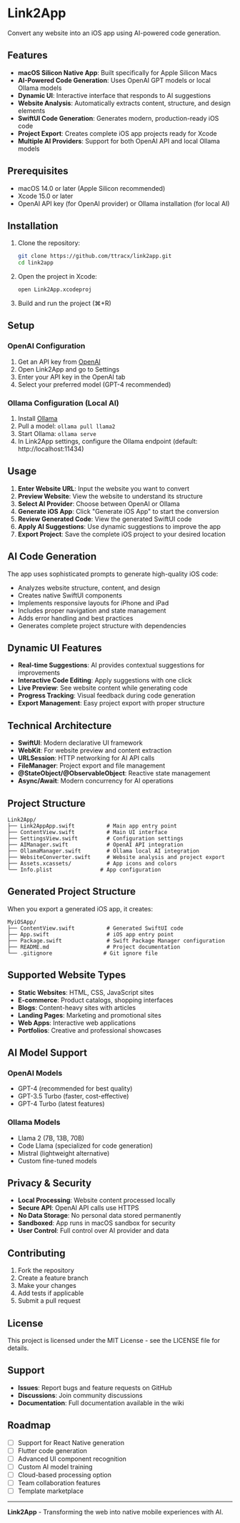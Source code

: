 # Link2App

Convert any website into an iOS app using AI-powered code generation.

## Features

- **macOS Silicon Native App**: Built specifically for Apple Silicon Macs
- **AI-Powered Code Generation**: Uses OpenAI GPT models or local Ollama models
- **Dynamic UI**: Interactive interface that responds to AI suggestions
- **Website Analysis**: Automatically extracts content, structure, and design elements
- **SwiftUI Code Generation**: Generates modern, production-ready iOS code
- **Project Export**: Creates complete iOS app projects ready for Xcode
- **Multiple AI Providers**: Support for both OpenAI API and local Ollama models

## Prerequisites

- macOS 14.0 or later (Apple Silicon recommended)
- Xcode 15.0 or later
- OpenAI API key (for OpenAI provider) or Ollama installation (for local AI)

## Installation

1. Clone the repository:
   ```bash
   git clone https://github.com/ttracx/link2app.git
   cd link2app
   ```

2. Open the project in Xcode:
   ```bash
   open Link2App.xcodeproj
   ```

3. Build and run the project (⌘+R)

## Setup

### OpenAI Configuration
1. Get an API key from [OpenAI](https://platform.openai.com/api-keys)
2. Open Link2App and go to Settings
3. Enter your API key in the OpenAI tab
4. Select your preferred model (GPT-4 recommended)

### Ollama Configuration (Local AI)
1. Install [Ollama](https://ollama.ai)
2. Pull a model: `ollama pull llama2`
3. Start Ollama: `ollama serve`
4. In Link2App settings, configure the Ollama endpoint (default: http://localhost:11434)

## Usage

1. **Enter Website URL**: Input the website you want to convert
2. **Preview Website**: View the website to understand its structure
3. **Select AI Provider**: Choose between OpenAI or Ollama
4. **Generate iOS App**: Click "Generate iOS App" to start the conversion
5. **Review Generated Code**: View the generated SwiftUI code
6. **Apply AI Suggestions**: Use dynamic suggestions to improve the app
7. **Export Project**: Save the complete iOS project to your desired location

## AI Code Generation

The app uses sophisticated prompts to generate high-quality iOS code:

- Analyzes website structure, content, and design
- Creates native SwiftUI components
- Implements responsive layouts for iPhone and iPad
- Includes proper navigation and state management
- Adds error handling and best practices
- Generates complete project structure with dependencies

## Dynamic UI Features

- **Real-time Suggestions**: AI provides contextual suggestions for improvements
- **Interactive Code Editing**: Apply suggestions with one click
- **Live Preview**: See website content while generating code
- **Progress Tracking**: Visual feedback during code generation
- **Export Management**: Easy project export with proper structure

## Technical Architecture

- **SwiftUI**: Modern declarative UI framework
- **WebKit**: For website preview and content extraction
- **URLSession**: HTTP networking for AI API calls
- **FileManager**: Project export and file management
- **@StateObject/@ObservableObject**: Reactive state management
- **Async/Await**: Modern concurrency for AI operations

## Project Structure

```
Link2App/
├── Link2AppApp.swift          # Main app entry point
├── ContentView.swift          # Main UI interface
├── SettingsView.swift         # Configuration settings
├── AIManager.swift            # OpenAI API integration
├── OllamaManager.swift        # Ollama local AI integration
├── WebsiteConverter.swift     # Website analysis and project export
├── Assets.xcassets/           # App icons and colors
└── Info.plist               # App configuration
```

## Generated Project Structure

When you export a generated iOS app, it creates:

```
MyiOSApp/
├── ContentView.swift          # Generated SwiftUI code
├── App.swift                  # iOS app entry point
├── Package.swift              # Swift Package Manager configuration
├── README.md                  # Project documentation
└── .gitignore                # Git ignore file
```

## Supported Website Types

- **Static Websites**: HTML, CSS, JavaScript sites
- **E-commerce**: Product catalogs, shopping interfaces
- **Blogs**: Content-heavy sites with articles
- **Landing Pages**: Marketing and promotional sites
- **Web Apps**: Interactive web applications
- **Portfolios**: Creative and professional showcases

## AI Model Support

### OpenAI Models
- GPT-4 (recommended for best quality)
- GPT-3.5 Turbo (faster, cost-effective)
- GPT-4 Turbo (latest features)

### Ollama Models
- Llama 2 (7B, 13B, 70B)
- Code Llama (specialized for code generation)
- Mistral (lightweight alternative)
- Custom fine-tuned models

## Privacy & Security

- **Local Processing**: Website content processed locally
- **Secure API**: OpenAI API calls use HTTPS
- **No Data Storage**: No personal data stored permanently
- **Sandboxed**: App runs in macOS sandbox for security
- **User Control**: Full control over AI provider and data

## Contributing

1. Fork the repository
2. Create a feature branch
3. Make your changes
4. Add tests if applicable
5. Submit a pull request

## License

This project is licensed under the MIT License - see the LICENSE file for details.

## Support

- **Issues**: Report bugs and feature requests on GitHub
- **Discussions**: Join community discussions
- **Documentation**: Full documentation available in the wiki

## Roadmap

- [ ] Support for React Native generation
- [ ] Flutter code generation
- [ ] Advanced UI component recognition
- [ ] Custom AI model training
- [ ] Cloud-based processing option
- [ ] Team collaboration features
- [ ] Template marketplace

---

**Link2App** - Transforming the web into native mobile experiences with AI.
